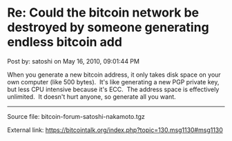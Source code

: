# Re: Could the bitcoin network be destroyed by someone generating endless bitcoin add

Post by: satoshi on May 16, 2010, 09:01:44 PM

When you generate a new bitcoin address, it only takes disk space on your own computer (like 500 bytes). &nbsp;It's like generating a new PGP private key, but less CPU intensive because it's ECC. &nbsp;The address space is effectively unlimited. &nbsp;It doesn't hurt anyone, so generate all you want.

---

Source file: bitcoin-forum-satoshi-nakamoto.tgz

External link: https://bitcointalk.org/index.php?topic=130.msg1130#msg1130
